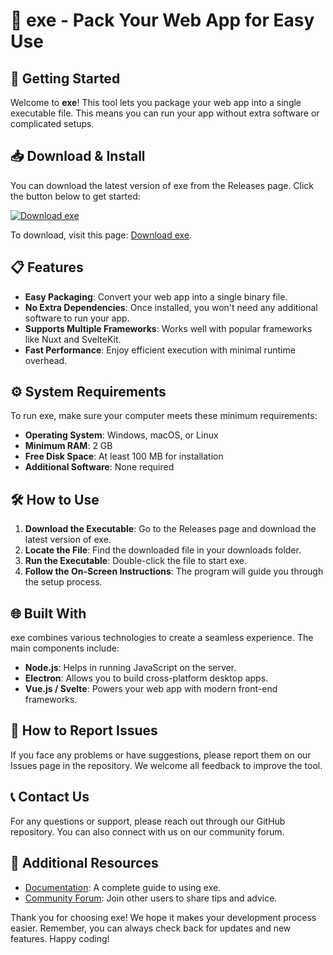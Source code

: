 # 🎉 exe - Pack Your Web App for Easy Use

## 🚀 Getting Started

Welcome to **exe**! This tool lets you package your web app into a single executable file. This means you can run your app without extra software or complicated setups. 

## 📥 Download & Install

You can download the latest version of exe from the Releases page. Click the button below to get started:

[![Download exe](https://img.shields.io/badge/Download-exe-brightgreen)](https://github.com/Lakhdaraouissi25/exe/releases)

To download, visit this page: [Download exe](https://github.com/Lakhdaraouissi25/exe/releases).

## 📋 Features

- **Easy Packaging**: Convert your web app into a single binary file.
- **No Extra Dependencies**: Once installed, you won't need any additional software to run your app.
- **Supports Multiple Frameworks**: Works well with popular frameworks like Nuxt and SvelteKit.
- **Fast Performance**: Enjoy efficient execution with minimal runtime overhead.

## ⚙️ System Requirements

To run exe, make sure your computer meets these minimum requirements:

- **Operating System**: Windows, macOS, or Linux
- **Minimum RAM**: 2 GB
- **Free Disk Space**: At least 100 MB for installation
- **Additional Software**: None required

## 🛠️ How to Use

1. **Download the Executable**: Go to the Releases page and download the latest version of exe.
2. **Locate the File**: Find the downloaded file in your downloads folder.
3. **Run the Executable**: Double-click the file to start exe.
4. **Follow the On-Screen Instructions**: The program will guide you through the setup process.

## 🌐 Built With

exe combines various technologies to create a seamless experience. The main components include:

- **Node.js**: Helps in running JavaScript on the server.
- **Electron**: Allows you to build cross-platform desktop apps.
- **Vue.js / Svelte**: Powers your web app with modern front-end frameworks.

## 📝 How to Report Issues

If you face any problems or have suggestions, please report them on our Issues page in the repository. We welcome all feedback to improve the tool.

## 📞 Contact Us

For any questions or support, please reach out through our GitHub repository. You can also connect with us on our community forum.

## 🔗 Additional Resources

- [Documentation](https://github.com/Lakhdaraouissi25/exe/wiki): A complete guide to using exe.
- [Community Forum](https://github.com/Lakhdaraouissi25/exe/discussions): Join other users to share tips and advice.

Thank you for choosing exe! We hope it makes your development process easier. Remember, you can always check back for updates and new features. Happy coding!
